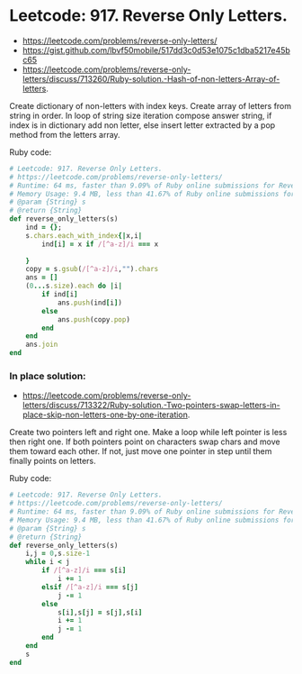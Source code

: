 # Leetcode: 917. Reverse Only Letters.

- https://leetcode.com/problems/reverse-only-letters/
- https://gist.github.com/lbvf50mobile/517dd3c0d53e1075c1dba5217e45bc65
- https://leetcode.com/problems/reverse-only-letters/discuss/713260/Ruby-solution.-Hash-of-non-letters-Array-of-letters.

Create dictionary of non-letters with index keys. Create array of letters from string in order. In loop of string size iteration compose answer string, if index is in dictionary add non letter, else insert letter extracted by a pop method from the letters array.

Ruby code:
```Ruby
# Leetcode: 917. Reverse Only Letters.
# https://leetcode.com/problems/reverse-only-letters/
# Runtime: 64 ms, faster than 9.09% of Ruby online submissions for Reverse Only Letters.
# Memory Usage: 9.4 MB, less than 41.67% of Ruby online submissions for Reverse Only Letters.
# @param {String} s
# @return {String}
def reverse_only_letters(s)
    ind = {};
    s.chars.each_with_index{|x,i| 
        ind[i] = x if /[^a-z]/i === x 
        
    }
    copy = s.gsub(/[^a-z]/i,"").chars
    ans = []
    (0...s.size).each do |i|
        if ind[i] 
            ans.push(ind[i])
        else
            ans.push(copy.pop)
        end
    end
    ans.join
end
```

### In place solution:

- https://leetcode.com/problems/reverse-only-letters/discuss/713322/Ruby-solution.-Two-pointers-swap-letters-in-place-skip-non-letters-one-by-one-iteration.

Create two pointers left and right one. Make a loop while left pointer is less then right one. If both pointers point on characters swap chars and move them toward each other. If not, just move one  pointer in step until them finally points on letters.

Ruby code:
```Ruby
# Leetcode: 917. Reverse Only Letters.
# https://leetcode.com/problems/reverse-only-letters/
# Runtime: 64 ms, faster than 9.09% of Ruby online submissions for Reverse Only Letters.
# Memory Usage: 9.4 MB, less than 41.67% of Ruby online submissions for Reverse Only Letters
# @param {String} s
# @return {String}
def reverse_only_letters(s)
    i,j = 0,s.size-1
    while i < j
        if /[^a-z]/i === s[i]
            i += 1
        elsif /[^a-z]/i === s[j]
            j -= 1
        else
            s[i],s[j] = s[j],s[i]
            i += 1
            j -= 1
        end
    end
    s
end
```
